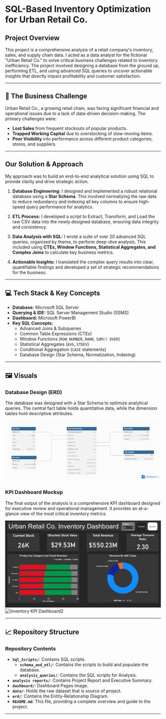 # SQL-Based Inventory Optimization for Urban Retail Co.

## Project Overview

This project is a comprehensive analysis of a retail company's inventory, sales, and supply chain data. I acted as a data analyst for the fictional "Urban Retail Co." to solve critical business challenges related to inventory inefficiency. The project involved designing a database from the ground up, performing ETL, and using advanced SQL queries to uncover actionable insights that directly impact profitability and customer satisfaction.

---

## 🎯 The Business Challenge

Urban Retail Co., a growing retail chain, was facing significant financial and operational issues due to a lack of data-driven decision-making. The primary challenges were:
* **Lost Sales** from frequent stockouts of popular products.
* **Trapped Working Capital** due to overstocking of slow-moving items.
* **Poor Visibility** into performance across different product categories, stores, and suppliers.

---

##  Our Solution & Approach

My approach was to build an end-to-end analytical solution using SQL to provide clarity and drive strategic action.

1.  **Database Engineering:** I designed and implemented a robust relational database using a **Star Schema**. This involved normalizing the raw data to reduce redundancy and indexing all key columns to ensure high-speed query performance for analytics.

2.  **ETL Process:** I developed a script to Extract, Transform, and Load the raw CSV data into the newly designed database, ensuring data integrity and consistency.

3.  **Data Analysis with SQL:** I wrote a suite of over 20 advanced SQL queries, organized by theme, to perform deep-dive analysis. This included using **CTEs, Window Functions, Statistical Aggregates, and Complex Joins** to calculate key business metrics.

4.  **Actionable Insights:** I translated the complex query results into clear, quantifiable findings and developed a set of strategic recommendations for the business.

---

## 💻 Tech Stack & Key Concepts

* **Database:** Microsoft SQL Server
* **Querying & IDE:** SQL Server Management Studio (SSMS)
* **Dashbaord:** Microsoft PowerBI 
* **Key SQL Concepts:**
    * Advanced Joins & Subqueries
    * Common Table Expressions (CTEs)
    * Window Functions (`ROW_NUMBER`, `RANK`, `SUM() OVER`)
    * Statistical Aggregates (`AVG`, `STDEV`)
    * Conditional Aggregation (`CASE` statements)
    * Database Design (Star Schema, Normalization, Indexing)

---

## 🖼️ Visuals

### Database Design (ERD)
The database was designed with a Star Schema to optimize analytical queries. The central fact table holds quantitative data, while the dimension tables hold descriptive attributes.

![Entity Relationship Diagram](./erd/ERD.png)

### KPI Dashboard Mockup
The final output of the analysis is a comprehensive KPI dashboard designed for executive review and operational management. It provides an at-a-glance view of the most critical inventory metrics.

![Inventory KPI Dashboard](./dashboard/DashboardPage1.png)
![Inventory KPI Dashboard2](./dashboard/DashboardPage.png)

---

## 📈 Repository Structure

### Repository Contents 

* **`Sql_Scripts/`**: Contains SQL scripts.
    * **`schema_and_etl/`**: Contains the  scripts to build and populate the database.
    * **`analysis_queries/`**: Contains the SQL scripts for Analysis.
* **`analysis reports/`**: Contains Project Report and Executive Summary.
* **`dashboard/`**: Dashboard Pages image.
* **`data/`**: Holds the raw dataset that is source of project.
* **`erd/`**: Contains the Entity-Relationship Diagram.
* **`README.md`**: This file, providing a complete overview and guide to the project.

---
